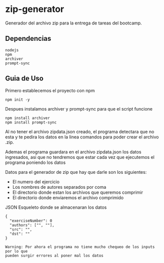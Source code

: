 # zip-generator
Generador del archivo zip para la entrega de tareas del bootcamp.

## Dependencias
```
nodejs
npm 
archiver
prompt-sync
```

## Guia de Uso

Primero establecemos el proyecto con npm
```
npm init -y
```

Despues instalamos archiver y prompt-sync para que el script funcione
```
npm install archiver
npm install prompt-sync
```

Al no tener el archivo zipdata.json creado, el programa detectara que no esta
y te pedira los datos en la linea comandos para poder crear el archivo
.zip. 

Ademas el programa guardara en el archivo zipdata.json los datos ingresados, asi
que no tendremos que estar cada vez que ejecutemos el programa poniendo los datos

Datos para el generador de zip que hay que darle son los siguientes:
- El numero del ejercicio
- Los nombres de autores separados por coma
- El directorio donde estan los archivos que queremos comprimir
- El directorio donde enviaremos el archivo comprimido

JSON Esqueleto donde se almacenaran los datos
```
{
  "exerciseNumber": 0
  "authors": ["", ""],
  "src": "",
  "dst": ""
}

Warning: Por ahora el programa no tiene mucho chequeo de los inputs por lo que
pueden surgir errores al poner mal los datos
```